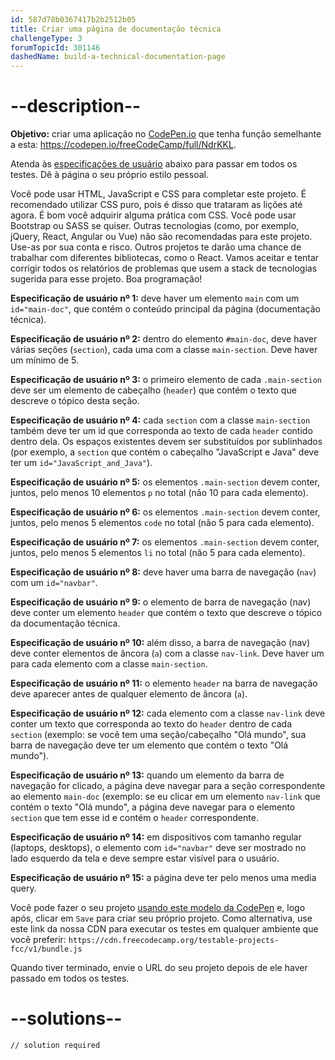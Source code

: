 ```yaml
---
id: 587d78b0367417b2b2512b05
title: Criar uma página de documentação técnica
challengeType: 3
forumTopicId: 301146
dashedName: build-a-technical-documentation-page
---
```


# --description--

**Objetivo:** criar uma aplicação no [CodePen.io](https://codepen.io) que tenha função semelhante a esta: <https://codepen.io/freeCodeCamp/full/NdrKKL>.

Atenda às [especificações de usuário](https://en.wikipedia.org/wiki/User_story) abaixo para passar em todos os testes. Dê à página o seu próprio estilo pessoal.

Você pode usar HTML, JavaScript e CSS para completar este projeto. É recomendado utilizar CSS puro, pois é disso que trataram as lições até agora. É bom você adquirir alguma prática com CSS. Você pode usar Bootstrap ou SASS se quiser. Outras tecnologias (como, por exemplo, jQuery, React, Angular ou Vue) não são recomendadas para este projeto. Use-as por sua conta e risco. Outros projetos te darão uma chance de trabalhar com diferentes bibliotecas, como o React. Vamos aceitar e tentar corrigir todos os relatórios de problemas que usem a stack de tecnologias sugerida para esse projeto. Boa programação!

**Especificação de usuário nº 1:** deve haver um elemento `main` com um `id="main-doc"`, que contém o conteúdo principal da página (documentação técnica).

**Especificação de usuário nº 2:** dentro do elemento `#main-doc`, deve haver várias seções (`section`), cada uma com a classe `main-section`. Deve haver um mínimo de 5.

**Especificação de usuário nº 3:** o primeiro elemento de cada `.main-section` deve ser um elemento de cabeçalho (`header`) que contém o texto que descreve o tópico desta seção.

**Especificação de usuário nº 4:** cada `section` com a classe `main-section` também deve ter um id que corresponda ao texto de cada `header` contido dentro dela. Os espaços existentes devem ser substituídos por sublinhados (por exemplo, a `section` que contém o cabeçalho "JavaScript e Java" deve ter um `id="JavaScript_and_Java"`).

**Especificação de usuário nº 5:** os elementos `.main-section` devem conter, juntos, pelo menos 10 elementos `p` no total (não 10 para cada elemento).

**Especificação de usuário nº 6:** os elementos `.main-section` devem conter, juntos, pelo menos 5 elementos `code` no total (não 5 para cada elemento).

**Especificação de usuário nº 7:** os elementos `.main-section` devem conter, juntos, pelo menos 5 elementos `li` no total (não 5 para cada elemento).

**Especificação de usuário nº 8:** deve haver uma barra de navegação (`nav`) com um `id="navbar"`.

**Especificação de usuário nº 9:** o elemento de barra de navegação (nav) deve conter um elemento `header` que contém o texto que descreve o tópico da documentação técnica.

**Especificação de usuário nº 10:** além disso, a barra de navegação (nav) deve conter elementos de âncora (`a`) com a classe `nav-link`. Deve haver um para cada elemento com a classe `main-section`.

**Especificação de usuário nº 11:** o elemento `header` na barra de navegação deve aparecer antes de qualquer elemento de âncora (`a`).

**Especificação de usuário nº 12:** cada elemento com a classe `nav-link` deve conter um texto que corresponda ao texto do `header` dentro de cada `section` (exemplo: se você tem uma seção/cabeçalho "Olá mundo", sua barra de navegação deve ter um elemento que contém o texto "Olá mundo").

**Especificação de usuário nº 13:** quando um elemento da barra de navegação for clicado, a página deve navegar para a seção correspondente ao elemento `main-doc` (exemplo: se eu clicar em um elemento `nav-link` que contém o texto "Olá mundo", a página deve navegar para o elemento `section` que tem esse id e contém o `header` correspondente.

**Especificação de usuário nº 14:** em dispositivos com tamanho regular (laptops, desktops), o elemento com `id="navbar"` deve ser mostrado no lado esquerdo da tela e deve sempre estar visível para o usuário.

**Especificação de usuário nº 15:** a página deve ter pelo menos uma media query.

Você pode fazer o seu projeto <a href='https://codepen.io/pen?template=MJjpwO' target='_blank' rel='nofollow'>usando este modelo da CodePen</a> e, logo após, clicar em `Save` para criar seu próprio projeto. Como alternativa, use este link da nossa CDN para executar os testes em qualquer ambiente que você preferir: `https://cdn.freecodecamp.org/testable-projects-fcc/v1/bundle.js`

Quando tiver terminado, envie o URL do seu projeto depois de ele haver passado em todos os testes.

# --solutions--

```html
// solution required
```
